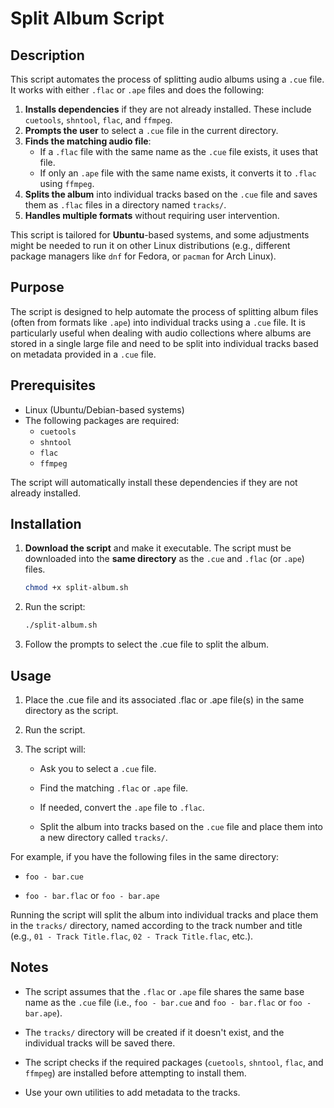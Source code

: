 # Split Album Script

## Description

This script automates the process of splitting audio albums using a `.cue` file. It works with either `.flac` or `.ape` files and does the following:

1. **Installs dependencies** if they are not already installed. These include `cuetools`, `shntool`, `flac`, and `ffmpeg`.
2. **Prompts the user** to select a `.cue` file in the current directory.
3. **Finds the matching audio file**:
   - If a `.flac` file with the same name as the `.cue` file exists, it uses that file.
   - If only an `.ape` file with the same name exists, it converts it to `.flac` using `ffmpeg`.
4. **Splits the album** into individual tracks based on the `.cue` file and saves them as `.flac` files in a directory named `tracks/`.
5. **Handles multiple formats** without requiring user intervention.

This script is tailored for **Ubuntu**-based systems, and some adjustments might be needed to run it on other Linux distributions (e.g., different package managers like `dnf` for Fedora, or `pacman` for Arch Linux).

## Purpose

The script is designed to help automate the process of splitting album files (often from formats like `.ape`) into individual tracks using a `.cue` file. It is particularly useful when dealing with audio collections where albums are stored in a single large file and need to be split into individual tracks based on metadata provided in a `.cue` file.

## Prerequisites

- Linux (Ubuntu/Debian-based systems)
- The following packages are required:
  - `cuetools`
  - `shntool`
  - `flac`
  - `ffmpeg`

The script will automatically install these dependencies if they are not already installed.

## Installation

1. **Download the script** and make it executable. The script must be downloaded into the **same directory** as the `.cue` and `.flac` (or `.ape`) files.

   ```bash
   chmod +x split-album.sh

2. Run the script:

   ```bash
   ./split-album.sh
   ```

3. Follow the prompts to select the .cue file to split the album.

## Usage

1. Place the .cue file and its associated .flac or .ape file(s) in the same directory as the script.

2. Run the script.

3. The script will:

   - Ask you to select a `.cue` file.

   - Find the matching `.flac` or `.ape` file.

   - If needed, convert the `.ape` file to `.flac`.

   - Split the album into tracks based on the `.cue` file and place them into a new directory called `tracks/`.

For example, if you have the following files in the same directory:

- `foo - bar.cue`

- `foo - bar.flac` or `foo - bar.ape`

Running the script will split the album into individual tracks and 
place them in the `tracks/` directory, named according to the track number 
and title (e.g., `01 - Track Title.flac`, `02 - Track Title.flac`, etc.).

## Notes

- The script assumes that the `.flac` or `.ape` file shares the same base name as the `.cue` file (i.e., `foo - bar.cue` and `foo - bar.flac` or `foo - bar.ape`).

- The `tracks/` directory will be created if it doesn't exist, and the individual tracks will be saved there.

- The script checks if the required packages (`cuetools`, `shntool`, `flac`, and `ffmpeg`) are installed before attempting to install them.

- Use your own utilities to add metadata to the tracks.
